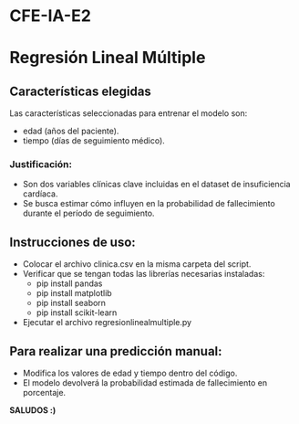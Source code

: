 # CFE-IA-E2
# Regresión Lineal Múltiple
## **Características elegidas**
Las características seleccionadas para entrenar el modelo son:
- edad (años del paciente).
- tiempo (días de seguimiento médico).

### **Justificación:**
- Son dos variables clínicas clave incluidas en el dataset de insuficiencia cardíaca.
- Se busca estimar cómo influyen en la probabilidad de fallecimiento durante el período de seguimiento.

## **Instrucciones de uso:**
- Colocar el archivo clinica.csv en la misma carpeta del script.
- Verificar que se tengan todas las librerías necesarias instaladas:
  - pip install pandas
  - pip install matplotlib
  - pip install seaborn
  - pip install scikit-learn
- Ejecutar el archivo regresionlinealmultiple.py

## **Para realizar una predicción manual:**
- Modifica los valores de edad y tiempo dentro del código.
- El modelo devolverá la probabilidad estimada de fallecimiento en porcentaje.

**SALUDOS :)**
